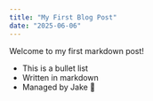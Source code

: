 ```yaml
---
title: "My First Blog Post"
date: "2025-06-06"
---
```


Welcome to my first markdown post!

- This is a bullet list
- Written in markdown
- Managed by Jake 🥷
